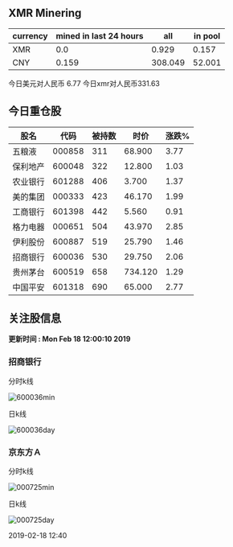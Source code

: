 ## XMR Minering

|currency|mined in last 24 hours|all|in pool|
|---|---|---|---|
|XMR|0.0|0.929|0.157|
|CNY|0.159|308.049|52.001|

今日美元对人民币 6.77	今日xmr对人民币331.63


## 今日重仓股 

|股名|代码|被持数|时价|涨跌%|
|---|---|---|---|---|
|五粮液|000858|311|68.900|3.77|
|保利地产|600048|322|12.800|1.03|
|农业银行|601288|406|3.700|1.37|
|美的集团|000333|423|46.170|1.99|
|工商银行|601398|442|5.560|0.91|
|格力电器|000651|504|43.970|2.85|
|伊利股份|600887|519|25.790|1.46|
|招商银行|600036|530|29.750|2.06|
|贵州茅台|600519|658|734.120|1.29|
|中国平安|601318|690|65.000|2.77|

## 关注股信息
**更新时间 : Mon Feb 18 12:00:10 2019**
### 招商银行 
分时k线

![600036min](http://image.sinajs.cn/newchart/min/n/sh600036.gif)

日k线

![600036day](http://image.sinajs.cn/newchart/daily/n/sh600036.gif)

### 京东方Ａ 
分时k线

![000725min](http://image.sinajs.cn/newchart/min/n/sz000725.gif)

日k线

![000725day](http://image.sinajs.cn/newchart/daily/n/sz000725.gif)

2019-02-18 12:40